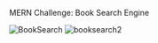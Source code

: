 MERN Challenge: Book Search Engine

![BookSearch](https://user-images.githubusercontent.com/36938116/217896331-749fe89e-6637-4d68-966e-005182cf7a2e.png)
![booksearch2](https://user-images.githubusercontent.com/36938116/217896542-d19a365b-595f-402a-b460-728aa6fefba0.png)
